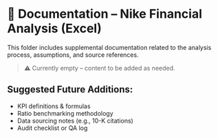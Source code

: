 # 📁 Documentation – Nike Financial Analysis (Excel)

This folder includes supplemental documentation related to the analysis process, assumptions, and source references.

> ⚠️ Currently empty – content to be added as needed.

## Suggested Future Additions:
- KPI definitions & formulas
- Ratio benchmarking methodology
- Data sourcing notes (e.g., 10-K citations)
- Audit checklist or QA log
